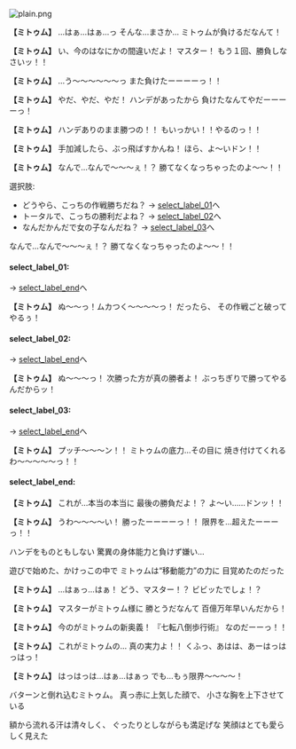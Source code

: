 
![plain.png](../images/backgrounds/plain.png)

**【ミトゥム】**
…はぁ…はぁ…っ
そんな…まさか…
ミトゥムが負けるだなんて！

**【ミトゥム】**
い、今のはなにかの間違いだよ！
マスター！
もう１回、勝負しなさいッ！！

**【ミトゥム】**
…う〜〜〜〜〜〜っ
また負けたーーーーっ！！

**【ミトゥム】**
やだ、やだ、やだ！
ハンデがあったから
負けたなんてやだーーーーっ！

**【ミトゥム】**
ハンデありのまま勝つの！！
もいっかい！！やるのっ！！

**【ミトゥム】**
手加減したら、ぶっ飛ばすかんね！
ほら、よ〜いドン！！

**【ミトゥム】**
なんで…なんで〜〜〜ぇ！？
勝てなくなっちゃったのよ〜〜！！

選択肢:
- どうやら、こっちの作戦勝ちだね？ → [select_label_01](#select_label_01)へ
- トータルで、こっちの勝利だよね？ → [select_label_02](#select_label_02)へ
- なんだかんだで女の子なんだね？ → [select_label_03](#select_label_03)へ

なんで…なんで〜〜〜ぇ！？
勝てなくなっちゃったのよ〜〜！！

#### select_label_01:
 → [select_label_end](#select_label_end)へ

**【ミトゥム】**
ぬ〜〜っ！ムカつく〜〜〜〜っ！
だったら、
その作戦ごと破ってやるぅ！

#### select_label_02:
 → [select_label_end](#select_label_end)へ

**【ミトゥム】**
ぬ〜〜〜っ！
次勝った方が真の勝者よ！
ぶっちぎりで勝ってやるんだからッ！

#### select_label_03:
 → [select_label_end](#select_label_end)へ

**【ミトゥム】**
プッチ〜〜〜ン！！
ミトゥムの底力…その目に
焼き付けてくれるわ〜〜〜〜〜っ！！

#### select_label_end:

**【ミトゥム】**
これが…本当の本当に
最後の勝負だよ！？
よ〜い……ドンッ！！

**【ミトゥム】**
うわ〜〜〜〜い！
勝ったーーーーっ！！
限界を…超えたーーーっ！！

ハンデをものともしない
驚異の身体能力と負けず嫌い…

遊びで始めた、かけっこの中で
ミトゥムは“移動能力”の力に
目覚めたのだった

**【ミトゥム】**
…はぁっ…はぁ！
どう、マスター！？
ビビッたでしょ！？

**【ミトゥム】**
マスターがミトゥム様に
勝とうだなんて
百億万年早いんだから！

**【ミトゥム】**
今のがミトゥムの新奥義！
『七転八倒歩行術』
なのだーーっ！！

**【ミトゥム】**
これがミトゥムの…
真の実力よ！！
くふっ、あはは、あーはっはっはっ！

**【ミトゥム】**
はっはっは…はぁ…はぁっ
でも…もぅ限界〜〜〜〜！

バターンと倒れ込むミトゥム。
真っ赤に上気した顔で、
小さな胸を上下させている

額から流れる汗は清々しく、
ぐったりとしながらも満足げな
笑顔はとても愛らしく見えた